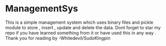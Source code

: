 # ManagementSys
This is a simple management system which uses  binary files and pickle module to store , insert , update and delete the data.
Dont forget to star my repo if you have learned something from it or have used this in any way . 
Thank you for reading by 
-Whitedevil/SudoKIngpin
